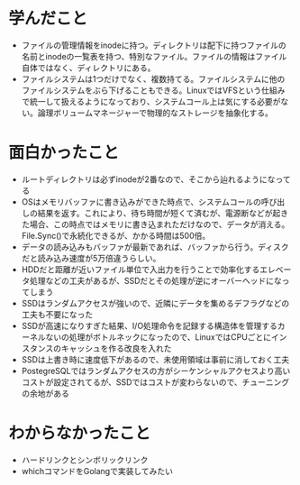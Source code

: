 # 学んだこと
- ファイルの管理情報をinodeに持つ。ディレクトリは配下に持つファイルの名前とinodeの一覧表を持つ、特別なファイル。ファイルの情報はファイル自体ではなく、ディレクトリにある。
- ファイルシステムは1つだけでなく、複数持てる。ファイルシステムに他のファイルシステムをぶら下げることもできる。LinuxではVFSという仕組みで統一して扱えるようになっており、システムコール上は気にする必要がない。論理ボリュームマネージャーで物理的なストレージを抽象化する。

# 面白かったこと
- ルートディレクトリは必ずinodeが2番なので、そこから辿れるようになってる
- OSはメモリバッファに書き込みができた時点で、システムコールの呼び出しの結果を返す。これにより、待ち時間が短くて済むが、電源断などが起きた場合、この時点ではメモリに書き込まれただけなので、データが消える。File.Sync()で永続化できるが、かかる時間は500倍。
- データの読み込みもバッファが最新であれば、バッファから行う。ディスクだと読み込み速度が5万倍違うらしい。
- HDDだと距離が近いファイル単位で入出力を行うことで効率化するエレベータ処理などの工夫があるが、SSDだとその処理が逆にオーバーヘッドになってしまう
- SSDはランダムアクセスが強いので、近隣にデータを集めるデフラグなどの工夫も不要になった
- SSDが高速になりすぎた結果、I/O処理命令を記録する構造体を管理するカーネルないの処理がボトルネックになったので、LinuxではCPUごとにインスタンスのキャッシュを作る改良を入れた
- SSDは上書き時に速度低下があるので、未使用領域は事前に消しておく工夫
- PostegreSQLではランダムアクセスの方がシーケンシャルアクセスより高いコストが設定されてるが、SSDではコストが変わらないので、チューニングの余地がある

# わからなかったこと
- ハードリンクとシンボリックリンク
- whichコマンドをGolangで実装してみたい